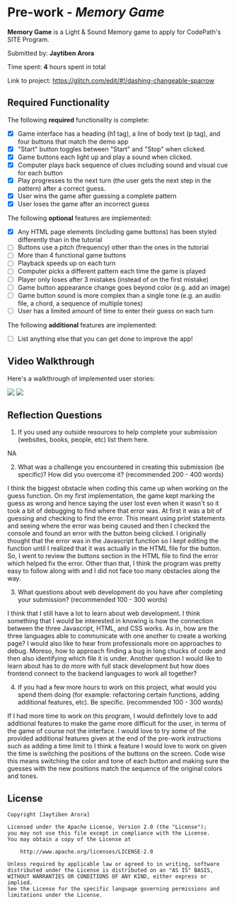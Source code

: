 # Pre-work - *Memory Game*

**Memory Game** is a Light & Sound Memory game to apply for CodePath's SITE Program. 

Submitted by: **Jaytiben Arora**

Time spent: **4** hours spent in total

Link to project: https://glitch.com/edit/#!/dashing-changeable-sparrow

## Required Functionality

The following **required** functionality is complete:

* [X] Game interface has a heading (h1 tag), a line of body text (p tag), and four buttons that match the demo app
* [X] "Start" button toggles between "Start" and "Stop" when clicked. 
* [X] Game buttons each light up and play a sound when clicked. 
* [X] Computer plays back sequence of clues including sound and visual cue for each button
* [X] Play progresses to the next turn (the user gets the next step in the pattern) after a correct guess. 
* [X] User wins the game after guessing a complete pattern
* [X] User loses the game after an incorrect guess

The following **optional** features are implemented:

* [X] Any HTML page elements (including game buttons) has been styled differently than in the tutorial
* [ ] Buttons use a pitch (frequency) other than the ones in the tutorial
* [ ] More than 4 functional game buttons
* [ ] Playback speeds up on each turn
* [ ] Computer picks a different pattern each time the game is played
* [ ] Player only loses after 3 mistakes (instead of on the first mistake)
* [ ] Game button appearance change goes beyond color (e.g. add an image)
* [ ] Game button sound is more complex than a single tone (e.g. an audio file, a chord, a sequence of multiple tones)
* [ ] User has a limited amount of time to enter their guess on each turn

The following **additional** features are implemented:

- [ ] List anything else that you can get done to improve the app!

## Video Walkthrough

Here's a walkthrough of implemented user stories:

![](https://cdn.glitch.com/f501e974-89f3-4ae2-bee4-a953a0b9305c%2Fezgif.com-gif-maker.gif?v=1617339048444)
![](https://cdn.glitch.com/f501e974-89f3-4ae2-bee4-a953a0b9305c%2Fezgif.com-gif-maker%20(1).gif?v=1617339029124)


## Reflection Questions
1. If you used any outside resources to help complete your submission (websites, books, people, etc) list them here. 

NA

2. What was a challenge you encountered in creating this submission (be specific)? How did you overcome it? (recommended 200 - 400 words) 

I think the biggest obstacle when coding this came up when working on the guess function. On my first implementation, the game kept marking 
the guess as wrong and hence saying the user lost even when it wasn't so it took a bit of debugging to find where that error was. At first 
it was a bit of guessing and checking to find the error. This meant using print statements and seeing where the error was being caused and 
then I checked the console and found an error with the button being clicked. I originally thought that the error was in the Javascript 
function so I kept editing the function until I realized that it was actually in the HTML file for the button. So, I went to review the 
buttons section in the HTML file to find the error which helped fix the error. Other than that, I think the program was pretty easy to 
follow along with and I did not face too many obstacles along the way. 


3. What questions about web development do you have after completing your submission? (recommended 100 - 300 words) 

I think that I still have a lot to learn about web development. I think something that I would be interested in knowing is how the connection 
between the three Javascript, HTML, and CSS works. As in, how are the three languages able to communicate with one another to create 
a working page? I would also like to hear from professionals more on approaches to debug. Moreso, how to approach finding a bug in 
long chucks of code and then also identifying which file it is under. Another question I would like to learn about has to do more with full stack 
development but how does frontend connect to the backend languages to work all together? 


4. If you had a few more hours to work on this project, what would you spend them doing (for example: refactoring certain functions, adding additional features, etc). Be specific. (recommended 100 - 300 words) 

If I had more time to work on this program, I would definitely love to add additional features to make the game more difficult for the user, 
in terms of the game of course not the interface. I would love to try some of the provided additional features given at the end of the 
pre-work instructions such as adding a time limit to I think a feature I would love to work on given the time is switching the positions 
of the buttons on the screen. Code wise this means switching the color and tone of each button and making sure the guesses with the 
new positions match the sequence of the original colors and tones.  


## License

    Copyright [Jaytiben Arora]

    Licensed under the Apache License, Version 2.0 (the "License");
    you may not use this file except in compliance with the License.
    You may obtain a copy of the License at

        http://www.apache.org/licenses/LICENSE-2.0

    Unless required by applicable law or agreed to in writing, software
    distributed under the License is distributed on an "AS IS" BASIS,
    WITHOUT WARRANTIES OR CONDITIONS OF ANY KIND, either express or implied.
    See the License for the specific language governing permissions and
    limitations under the License.
